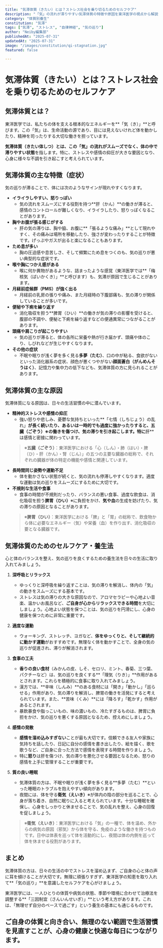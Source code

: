 ```yaml
---
title: "気滞体質（きたい）とは？ストレス社会を乗り切るためのセルフケア"
description: "「気」の流れが滞りやすい気滞体質の特徴や原因を東洋医学の視点から解説。日々の生活で実践できるセルフケア・養生法をご紹介します。"
category: "体質別養生"
constitution: "気滞"
tags: ["気滞", "ストレス", "自律神経", "気の巡り"]
author: "Neiby編集部"
publishedAt: "2025-07-31"
updatedAt: "2025-07-31"
image: "/images/constitution/qi-stagnation.jpg"
featured: false

---
```


# 気滞体質（きたい）とは？ストレス社会を乗り切るためのセルフケア

## 気滞体質とは？

東洋医学では、私たちの体を支える根本的なエネルギーを**「気（き）」**と呼びます。この「気」は、生命活動の源であり、目には見えないけれど体を動かしたり、精神を司ったりする大切な働きを担っています。

**気滞体質（きたい体しつ）**とは、この**「気」の流れがスムーズでなく、体の中で滞りやすい状態**を指します。特に、ストレスや感情の抑圧が大きな要因となり、心身に様々な不調を引き起こすと考えられています。

## 気滞体質の主な特徴（症状）

気の巡りが滞ることで、体には次のようなサインが現れやすくなります。

*   **イライラしやすい、怒りっぽい**
    *   気の流れをスムーズにする役割を持つ**肝（かん）**の働きが滞ると、感情のコントロールが難しくなり、イライラしたり、怒りっぽくなることがあります。
*   **胸やお腹が張る感じがする**
    *   肝の気の滞りは、胸や脇、お腹に**「張るような痛み」**として現れやすく、その痛みは場所を移動したり、強さが変わったりすることが特徴です。げっぷやガスが出ると楽になることもあります。
*   **ため息が多い**
    *   胸の圧迫感や息苦しさ、そして頻繁にため息をつくのも、気の巡りが悪い典型的な症状です。
*   **喉や胸につかえ感がある**
    *   喉に何か異物があるような、詰まったような感覚（東洋医学では**「梅核気（ばいかくき）」**と呼びます）も、気滞が原因で生じることがあります。
*   **月経前症候群（PMS）が強く出る**
    *   月経前の乳房の張りや痛み、また月経時の下腹部痛も、気の滞りが関係していることが多いです。
*   **便秘や下痢を繰り返す**
    *   消化吸収を担う**脾胃（ひい）**の働きが気の滞りの影響を受けると、腹部の不調や、便秘と下痢を繰り返すなどの便通異常につながることがあります。
*   **頭痛や肩こりが起こりやすい**
    *   気の巡りが滞ると、体の各所に栄養や熱が行き届かず、頭痛や体のこり、しびれなどが生じやすくなります。
*   **その他の症状**
    *   不眠や眠りが浅く夢を多く見る**多夢（たむ）**、口の中が粘る、食欲がないといった消化器系の症状、顔色が悪くつやがない**顔面蒼白（がんめんそうはく）**、記憶力や集中力の低下なども、気滞体質の方に見られることがあります。

## 気滞体質の主な原因

気滞体質になる原因は、日々の生活習慣の中に潜んでいます。

*   **精神的ストレスや感情の抑圧**
    *   強い怒りや悲しみ、憂鬱な気持ちといった**「七情（しちじょう）の乱れ」**が長く続いたり、あるいは一時的でも過度に強かったりすると、**五臓（ごぞう）**※の働きを傷つけ、気の滞りを引き起こします。特に**肝**は感情と密接に関わっています。
    > ※**五臓（ごぞう）**：東洋医学における「心（しん）・肺（はい）・脾（ひ）・肝（かん）・腎（じん）」の五つの主要な臓器の総称で、それぞれの臓器が体の特定の機能や感情と関連しています。
*   **長時間同じ姿勢や運動不足**
    *   体を動かさない状態が続くと、気の流れも停滞しやすくなります。適度な運動は気の巡りをスムーズにするために大切です。
*   **不規則な生活や食事**
    *   食事の時間が不規則だったり、バランスの悪い食事、過度な飲食は、消化吸収を担う**脾胃（ひい）**※に負担をかけ、**気や血**の生成を妨げたり、気の滞りの原因となることがあります。
    > ※**脾胃（ひい）**：東洋医学における「脾」と「胃」の総称で、飲食物から体に必要なエネルギー（気）や栄養（血）を作り出す、消化吸収の要となる臓器です。

## 気滞体質のためのセルフケア・養生法

心と体のバランスを整え、気の巡りを良くするための養生法を日々の生活に取り入れてみましょう。

1.  **深呼吸とリラックス**
    *   ゆっくりと深呼吸を繰り返すことは、気の滞りを解消し、体内の「気」の動きをスムーズにする基本です。
    *   ストレスは気の滞りの大きな原因なので、アロマセラピーや心地よい音楽、温かいお風呂など、**ご自身が心からリラックスできる時間**を大切にしましょう。心地よい状態を保つことは、気の巡りを円滑にし、心身の健康を保つために非常に重要です。

2.  **適度な運動**
    *   ウォーキング、ストレッチ、ヨガなど、**体をゆっくりと、そして継続的に動かす運動**がおすすめです。無理なく体を動かすことで、全身の気の巡りが促進され、滞りが解消されます。

3.  **食事の工夫**
    *   **香りの良い食材**（みかんの皮、しそ、セロリ、ミント、春菊、三つ葉、パクチーなど）は、気の巡りを良くする**「理気（りき）」**作用があるとされます。これらを積極的に食事に取り入れてみましょう。
    *   漢方では、**辛味（しんみ）**のある食材には「開き」「動かし」「巡らせる」作用があり、気の滞りを解消し、脾胃の働きを活発にすると考えられています。また、**苦味（くみ）**には「降ろす」「乾かす」作用があるとされます。
    *   暴飲暴食や脂っこいもの、味の濃いもの、冷たすぎるものは、脾胃に負担をかけ、気の巡りを悪くする原因となるため、控えめにしましょう。

4.  **感情の発散**
    *   **感情を溜め込みすぎない**ことが最も大切です。信頼できる友人や家族に気持ちを話したり、日記に自分の感情を書き出したり、絵を描く、歌を歌うなど、ご自身に合った方法で感情を表現する時間を作りましょう。
    *   特に**怒り**は肝を傷つけ、気の滞りを悪化させる要因となるため、怒りの感情を上手に管理することが重要です。

5.  **質の良い睡眠**
    *   気滞体質の方は、不眠や眠りが浅く夢を多く見る**多夢（たむ）**といった睡眠のトラブルを抱えやすい傾向があります。
    *   夜間には、体を守る**衛気（えいき）**※が体内の陰の部分を巡ることで、心身が落ち着き、自然に眠りに入ると考えられています。十分な睡眠を確保し、心身をしっかりと休ませることで、気の乱れを整え、心身の回復を促しましょう。
    > ※**衛気（えいき）**：東洋医学における「気」の一種で、体を温め、外からの病気の原因（邪気）から体を守る、免疫のような働きを持つものです。日中は体表を巡って体を活動的にし、夜間は体の内側を巡って体を休ませる役割があります。

## まとめ

気滞体質の方は、日々の生活の中でストレスを溜め込まず、ご自身の心と体の声に耳を傾けることが大切です。無理に頑張りすぎず、東洋医学の知恵を取り入れて**「気の巡り」**を意識したセルフケアを心がけましょう。

東洋医学には、一人ひとりの体質や病気の状態、季節や環境に合わせて治療法を調整する**「三因制宜（さんいんせいぎ）」**という考え方があります。これは、「無理せず自分のペースで過ごす」という養生の基本にも通じるものです。

ご自身の体質と向き合い、無理のない範囲で生活習慣を見直すことが、心身の健康と快適な毎日につながります。
---